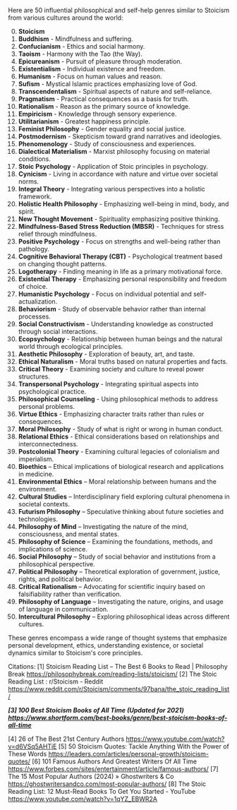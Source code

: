 

Here are 50 influential philosophical and self-help genres similar to Stoicism from various cultures around the world:

0. **Stoicism** 
1. **Buddhism** - Mindfulness and suffering.
2. **Confucianism** - Ethics and social harmony.
3. **Taoism** - Harmony with the Tao (the Way).
4. **Epicureanism** - Pursuit of pleasure through moderation.
5. **Existentialism** - Individual existence and freedom.
6. **Humanism** - Focus on human values and reason.
7. **Sufism** - Mystical Islamic practices emphasizing love of God.
8. **Transcendentalism** - Spiritual aspects of nature and self-reliance.
9. **Pragmatism** - Practical consequences as a basis for truth.
10. **Rationalism** - Reason as the primary source of knowledge.
11. **Empiricism** - Knowledge through sensory experience.
12. **Utilitarianism** - Greatest happiness principle.
13. **Feminist Philosophy** - Gender equality and social justice.
14. **Postmodernism** - Skepticism toward grand narratives and ideologies.
15. **Phenomenology** - Study of consciousness and experiences.
16. **Dialectical Materialism** - Marxist philosophy focusing on material conditions.
17. **Stoic Psychology** - Application of Stoic principles in psychology.
18. **Cynicism** - Living in accordance with nature and virtue over societal norms.
19. **Integral Theory** - Integrating various perspectives into a holistic framework.
20. **Holistic Health Philosophy** - Emphasizing well-being in mind, body, and spirit.
21. **New Thought Movement** - Spirituality emphasizing positive thinking.
22. **Mindfulness-Based Stress Reduction (MBSR)** - Techniques for stress relief through mindfulness.
23. **Positive Psychology** - Focus on strengths and well-being rather than pathology.
24. **Cognitive Behavioral Therapy (CBT)** - Psychological treatment based on changing thought patterns.
25. **Logotherapy** - Finding meaning in life as a primary motivational force.
26. **Existential Therapy** - Emphasizing personal responsibility and freedom of choice.
27. **Humanistic Psychology** - Focus on individual potential and self-actualization.
28. **Behaviorism** - Study of observable behavior rather than internal processes.
29. **Social Constructivism** - Understanding knowledge as constructed through social interactions.
30. **Ecopsychology** - Relationship between human beings and the natural world through ecological principles.
31. **Aesthetic Philosophy** - Exploration of beauty, art, and taste.
32. **Ethical Naturalism** - Moral truths based on natural properties and facts.
33. **Critical Theory** - Examining society and culture to reveal power structures.
34. **Transpersonal Psychology** - Integrating spiritual aspects into psychological practice.
35. **Philosophical Counseling** - Using philosophical methods to address personal problems.
36. **Virtue Ethics** - Emphasizing character traits rather than rules or consequences.
37. **Moral Philosophy** - Study of what is right or wrong in human conduct.
38. **Relational Ethics** - Ethical considerations based on relationships and interconnectedness.
39. **Postcolonial Theory** - Examining cultural legacies of colonialism and imperialism.
40. **Bioethics** – Ethical implications of biological research and applications in medicine.
41. **Environmental Ethics** – Moral relationship between humans and the environment.
42. **Cultural Studies** – Interdisciplinary field exploring cultural phenomena in societal contexts.
43. **Futurism Philosophy** – Speculative thinking about future societies and technologies.
44. **Philosophy of Mind** – Investigating the nature of the mind, consciousness, and mental states.
45. **Philosophy of Science** – Examining the foundations, methods, and implications of science.
46. **Social Philosophy** – Study of social behavior and institutions from a philosophical perspective.
47. **Political Philosophy** – Theoretical exploration of government, justice, rights, and political behavior.
48. **Critical Rationalism** – Advocating for scientific inquiry based on falsifiability rather than verification.
49. **Philosophy of Language** – Investigating the nature, origins, and usage of language in communication.
50. **Intercultural Philosophy** – Exploring philosophical ideas across different cultures.

These genres encompass a wide range of thought systems that emphasize personal development, ethics, understanding existence, or societal dynamics similar to Stoicism's core principles.

Citations:
[1] Stoicism Reading List – The Best 6 Books to Read | Philosophy Break https://philosophybreak.com/reading-lists/stoicism/
[2] The Stoic Reading List : r/Stoicism - Reddit https://www.reddit.com/r/Stoicism/comments/97bana/the_stoic_reading_list/


***[3] 100 Best Stoicism Books of All Time (Updated for 2021) https://www.shortform.com/best-books/genre/best-stoicism-books-of-all-time***


[4] 26 of The Best 21st Century Authors https://www.youtube.com/watch?v=d6VSq5AHTjE
[5] 50 Stoicism Quotes: Tackle Anything With the Power of These Words https://leaders.com/articles/personal-growth/stoicism-quotes/
[6] 101 Famous Authors And Greatest Writers Of All Time https://www.forbes.com/sites/entertainment/article/famous-authors/
[7] The 15 Most Popular Authors (2024) » Ghostwriters & Co https://ghostwritersandco.com/most-popular-authors/
[8] The Stoic Reading List: 12 Must-Read Books To Get You Started - YouTube https://www.youtube.com/watch?v=1qYZ_EBWR2A



